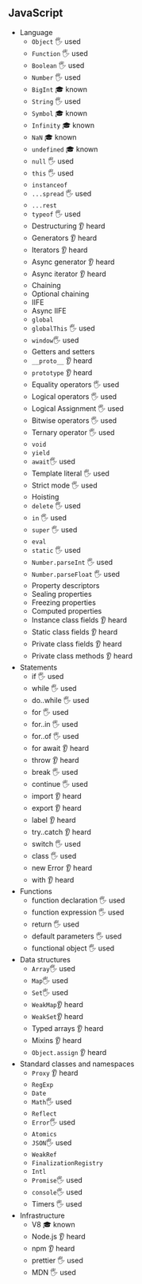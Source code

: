 ## JavaScript

- Language
  - `Object` 🖐 used
  - `Function` 🖐 used
  - `Boolean` 🖐 used
  - `Number` 🖐 used
  - `BigInt` 🎓 known
  - `String`  🖐 used
  - `Symbol` 🎓 known
  - `Infinity` 🎓 known
  - `NaN` 🎓 known
  - `undefined` 🎓 known
  - `null` 🖐 used
  - `this` 🖐 used
  - `instanceof`
  - `...spread` 🖐 used
  - `...rest`
  - `typeof` 🖐 used
  - Destructuring 👂 heard
  - Generators 👂 heard
  - Iterators  👂 heard
  - Async generator 👂 heard
  - Async iterator 👂 heard
  - Chaining 
  - Optional chaining 
  - IIFE
  - Async IIFE 
  - `global`
  - `globalThis` 🖐 used
  - `window`🖐 used
  - Getters and setters
  - `__proto__` 👂 heard
  - `prototype` 👂 heard
  - Equality operators 🖐 used
  - Logical operators 🖐 used
  - Logical Assignment 🖐 used
  - Bitwise operators 🖐 used
  - Ternary operator 🖐 used
  - `void`
  - `yield`
  - `await`🖐 used
  - Template literal 🖐 used
  - Strict mode 🖐 used
  - Hoisting
  - `delete` 🖐 used
  - `in` 🖐 used
  - `super` 🖐 used
  - `eval`
  - `static` 🖐 used
  - `Number.parseInt` 🖐 used
  - `Number.parseFloat` 🖐 used
  - Property descriptors  
  - Sealing properties
  - Freezing properties
  - Computed properties
  - Instance class fields 👂 heard
  - Static class fields 👂 heard
  - Private class fields 👂 heard
  - Private class methods 👂 heard
- Statements
  - if 🖐 used
  - while 🖐 used
  - do..while 🖐 used
  - for 🖐 used
  - for..in 🖐 used
  - for..of 🖐 used
  - for await 👂 heard
  - throw 👂 heard
  - break 🖐 used
  - continue 🖐 used
  - import 👂 heard
  - export 👂 heard
  - label 👂 heard
  - try..catch 👂 heard
  - switch 🖐 used
  - class 🖐 used
  - new Error 👂 heard
  - with 👂 heard
- Functions
  - function declaration 🖐 used
  - function expression 🖐 used
  - return 🖐 used
  - default parameters 🖐 used
  - functional object 🖐 used
- Data structures
  - `Array`🖐 used
  - `Map`🖐 used
  - `Set`🖐 used
  - `WeakMap`👂 heard
  - `WeakSet`👂 heard
  - Typed arrays 👂 heard
  - Mixins 👂 heard
  - `Object.assign` 👂 heard
- Standard classes and namespaces
  - `Proxy` 👂 heard
  - `RegExp`
  - `Date`
  - `Math`🖐 used
  - `Reflect`
  - `Error`🖐 used
  - `Atomics`
  - `JSON`🖐 used
  - `WeakRef`
  - `FinalizationRegistry`
  - `Intl`
  - `Promise`🖐 used
  - `console`🖐 used
  - Timers 🖐 used
- Infrastructure
  - V8 🎓 known
  - Node.js 👂 heard
  - npm 👂 heard
  - prettier 🖐 used
  - MDN 🖐 used
